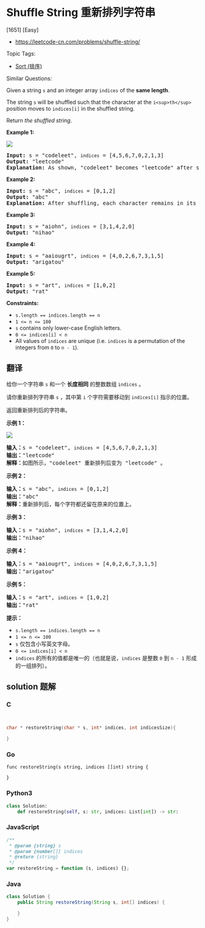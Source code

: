 # Shuffle String 重新排列字符串

[1651] [Easy]

- https://leetcode-cn.com/problems/shuffle-string/

Topic Tags:

- [Sort (排序)](https://leetcode-cn.com/tag/sort/)

Similar Questions:

Given a string `s` and an integer array `indices` of the **same length**.

The string `s` will be shuffled such that the character at the `i<sup>th</sup>` position moves to `indices[i]` in the shuffled string.

Return _the shuffled string_.

**Example 1:**

![](https://assets.leetcode.com/uploads/2020/07/09/q1.jpg)

<pre><strong>Input:</strong> s = "codeleet", <code>indices</code> = [4,5,6,7,0,2,1,3]
<strong>Output:</strong> "leetcode"
<strong>Explanation:</strong> As shown, "codeleet" becomes "leetcode" after shuffling.
</pre>

**Example 2:**

<pre><strong>Input:</strong> s = "abc", <code>indices</code> = [0,1,2]
<strong>Output:</strong> "abc"
<strong>Explanation:</strong> After shuffling, each character remains in its position.
</pre>

**Example 3:**

<pre><strong>Input:</strong> s = "aiohn", <code>indices</code> = [3,1,4,2,0]
<strong>Output:</strong> "nihao"
</pre>

**Example 4:**

<pre><strong>Input:</strong> s = "aaiougrt", <code>indices</code> = [4,0,2,6,7,3,1,5]
<strong>Output:</strong> "arigatou"
</pre>

**Example 5:**

<pre><strong>Input:</strong> s = "art", <code>indices</code> = [1,0,2]
<strong>Output:</strong> "rat"
</pre>

**Constraints:**

- `s.length == indices.length == n`
- `1 <= n <= 100`
- `s` contains only lower-case English letters.
- `0 <= indices[i] < n`
- All values of `indices` are unique (i.e. `indices` is a permutation of the integers from `0` to `n - 1`).

## 翻译

给你一个字符串 `s` 和一个 **长度相同** 的整数数组 `indices` 。

请你重新排列字符串 `s` ，其中第 `i` 个字符需要移动到 `indices[i]` 指示的位置。

返回重新排列后的字符串。

**示例 1：**

![](https://assets.leetcode-cn.com/aliyun-lc-upload/uploads/2020/07/26/q1.jpg)

<pre><strong>输入：</strong>s = "codeleet", <code>indices</code> = [4,5,6,7,0,2,1,3]
<strong>输出：</strong>"leetcode"
<strong>解释：</strong>如图所示，"codeleet" 重新排列后变为 "leetcode" 。
</pre>

**示例 2：**

<pre><strong>输入：</strong>s = "abc", <code>indices</code> = [0,1,2]
<strong>输出：</strong>"abc"
<strong>解释：</strong>重新排列后，每个字符都还留在原来的位置上。
</pre>

**示例 3：**

<pre><strong>输入：</strong>s = "aiohn", <code>indices</code> = [3,1,4,2,0]
<strong>输出：</strong>"nihao"
</pre>

**示例 4：**

<pre><strong>输入：</strong>s = "aaiougrt", <code>indices</code> = [4,0,2,6,7,3,1,5]
<strong>输出：</strong>"arigatou"
</pre>

**示例 5：**

<pre><strong>输入：</strong>s = "art", <code>indices</code> = [1,0,2]
<strong>输出：</strong>"rat"
</pre>

**提示：**

- `s.length == indices.length == n`
- `1 <= n <= 100`
- `s` 仅包含小写英文字母。
- `0 <= indices[i] < n`
- `indices` 的所有的值都是唯一的（也就是说，`indices` 是整数 `0` 到 `n - 1` 形成的一组排列）。

## solution 题解

### C

```c


char * restoreString(char * s, int* indices, int indicesSize){

}
```

### Go

```golang
func restoreString(s string, indices []int) string {

}
```

### Python3

```python
class Solution:
    def restoreString(self, s: str, indices: List[int]) -> str:
```

### JavaScript

```javascript
/**
 * @param {string} s
 * @param {number[]} indices
 * @return {string}
 */
var restoreString = function (s, indices) {};
```

### Java

```java
class Solution {
    public String restoreString(String s, int[] indices) {

    }
}
```

